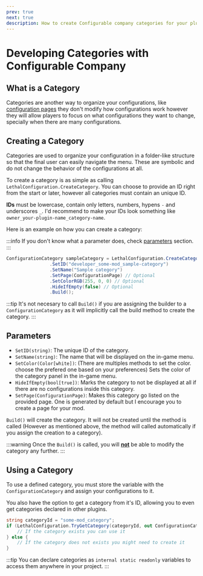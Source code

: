```yaml
---
prev: true
next: true
description: How to create Configurable company categories for your plugin and how to use them.
---
```


# Developing Categories with Configurable Company

## What is a Category

Categories are another way to organize your configurations, like [configuration pages](/dev/apis/configurable-company/developing-pages.md) they don't modify how configurations work however they will allow players to focus on what configurations they want to change, specially when there are many configurations.

## Creating a Category

Categories are used to organize your configuration in a folder-like structure so that the final user can easily navigate the menu. These are symbolic and do not change the behavior of the configurations at all.

To create a category is as simple as calling `LethalConfiguration.CreateCategory`. You can choose to provide an ID right from the start or later, however all categories must contain an unique ID.

**IDs** must be lowercase, contain only letters, numbers, hypens `-` and underscores `_`. I'd recommend to make your IDs look something like `owner_your-plugin-name_category-name`.

Here is an example on how you can create a category:

:::info
If you don't know what a parameter does, check [parameters](#parameters) section.
:::

```csharp
ConfigurationCategory sampleCategory = LethalConfiguration.CreateCategory()
                .SetID("developer_some-mod_sample-category")
                .SetName("Sample category")
                .SetPage(ConfigurationPage) // Optional
                .SetColorRGB(255, 0, 0) // Optional
                .HideIfEmpty(false) // Optional
                .Build();
```

:::tip
It's not necesary to call `Build()` if you are assigning the builder to a `ConfigurationCategory` as it will implicitly call the build method to create the category.
:::

## Parameters

- `SetID(string)`: The unique ID of the category.
- `SetName(string)`: The name that will be displayed on the in-game menu.
- `SetColor(Color[white])`: (There are multiples methods to set the color. choose the prefered one based on your preferences) Sets the color of the category panel in the in-game menu.
- `HideIfEmpty(bool[true])`: Marks the category to not be displayed at all if there are no configurations inside this category.
- `SetPage(ConfigurationPage)`: Makes this category go listed on the provided page. One is generated by default but I encourage you to create a page for your mod.

`Build()` will create the category. It will not be created until the method is called (However as mentioned above, the method will called automatically if you assign the creation to a category).

:::warning
Once the `Build()` is called, you will <u>**not**</u> be able to modify the category any further.
:::

## Using a Category

To use a defined category, you must store the variable with the `ConfigurationCategory` and assign your configurations to it.

You also have the option to get a category from it's ID, allowing you to even get categories declared in other plugins.

```csharp
string categoryId = "some-mod_category";
if (LethalConfiguration.TryGetCategory(categoryId, out ConfigurationCategory category)) {
    // If the category exists you can use it
} else {
    // If the category does not exists you might need to create it
}
```

:::tip
You can declare categories as `internal static readonly` variables to access them anywhere in your project.
:::
